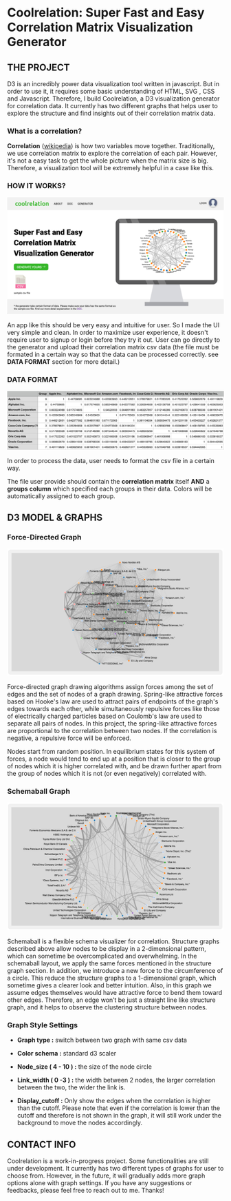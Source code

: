 # Coolrelation: Super Fast and Easy Correlation Matrix Visualization Generator

## THE PROJECT

D3 is an incredibly power data visualization tool written in javascript. But in order to use it, it requires some basic understanding of HTML, SVG , CSS and Javascript. Therefore, I build Coolrelation, a D3 visualization generator for correlation data. It currently has two different graphs that helps user to explore the structure and find insights out of their correlation matrix data.

### What is a correlation?

__Correlation__ ([wikipedia](https://en.wikipedia.org/wiki/Correlation_and_dependence)) is how two variables move together. Traditionally, we use correlation matrix to explore the correlation of each pair. However, it's not a easy task to get the whole picture when the matrix size is big. Therefore, a visualization tool will be extremely helpful in a case like this.


### HOW IT WORKS?

![screenshoot of index page](https://github.com/mrtial/coolrelation/blob/master/client/assets/website_screen.png)

An app like this should be very easy and intuitive for user. So I made the UI very simple and clean. In order to maximize user experience, it doesn't require user to signup or login before they try it out. User can go directly to the generator and upload their correlation matrix csv data (the file must be formated in a certain way so that the data can be processed correctly. see __DATA FORMAT__ section for more detail.) 


### DATA FORMAT

![screenshoot of csv file](https://github.com/mrtial/coolrelation/blob/master/client/assets/data_format.png "CSV File Format")


In order to process the data, user needs to format the csv file in a certain way. 

The file user provide should contain the __correlation matrix__ itself __AND__ a __groups column__ which specified each groups in their data. Colors will be automatically assigned to each group.



## D3 MODEL & GRAPHS

### Force-Directed Graph

![graph 1](https://github.com/mrtial/coolrelation/blob/master/client/assets/graph1.png)

Force-directed graph drawing algorithms assign forces among the set of edges and the set of nodes of a graph drawing. Spring-like attractive forces based on Hooke's law are used to attract pairs of endpoints of the graph's edges towards each other, while simultaneously repulsive forces like those of electrically charged particles based on Coulomb's law are used to separate all pairs of nodes. In this project, the spring-like attractive forces are proportional to the correlation between two nodes. If the correlation is negative, a repulsive force will be enforced.

Nodes start from random position. In equilibrium states for this system of forces, a node would tend to end up at a position that is closer to the group of nodes which it is higher correlated with, and be drawn further apart from the group of nodes which it is not (or even negatively) correlated with.


### Schemaball Graph

![graph 2](https://github.com/mrtial/coolrelation/blob/master/client/assets/graph2.png)

Schemaball is a flexible schema visualizer for correlation. Structure graphs described above allow nodes to be display in a 2-dimensional pattern, which can sometime be overcomplicated and overwhelming. In the schemaball layout, we apply the same forces mentioned in the structure graph section. In addition, we introduce a new force to the circumference of a circle. This reduce the structure graphs to a 1-dimensional graph, which sometime gives a clearer look and better intuition. Also, in this graph we assume edges themselves would have attractive force to bend them toward other edges. Therefore, an edge won’t be just a straight line like structure graph, and it helps to observe the clustering structure between nodes.



### Graph Style Settings

* __Graph type :__ switch between two graph with same csv data

* __Color schema :__ standard d3 scaler

* __Node_size ( 4 - 10 ) :__ the size of the node circle

* __Link_width ( 0 -3 ) :__ the width between 2 nodes, the larger correlation between the two, the wider the link is.

* __Display_cutoff :__ Only show the edges when the correlation is higher than the cutoff. Please note that even if the correlation is lower than the cutoff and therefore is not shown in the graph, it will still work under the background to move the nodes accordingly.
 


## CONTACT INFO


Coolrelation is a work-in-progress project. Some functionalities are still under development. It currently has two different types of graphs for user to choose from. However, in the future, it will gradually adds more graph options alone with graph settings. If you have any suggestions or feedbacks, please feel free to reach out to me. Thanks!

